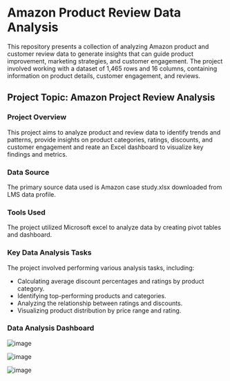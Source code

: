 # Amazon Product Review Data Analysis
This repository presents a collection of analyzing Amazon product and customer review data to generate insights that can guide product improvement, marketing strategies, and customer engagement. The project involved working with a dataset of 1,465 rows and 16 columns, containing information on product details, customer engagement, and reviews.

## Project Topic: Amazon Project Review Analysis

### Project Overview
This project aims to analyze product and review data to identify trends and patterns, provide insights on product categories, ratings, discounts, and customer engagement and reate an Excel dashboard to visualize key findings and metrics.

### Data Source
The primary source data used is Amazon case study.xlsx downloaded from LMS data profile.

### Tools Used
The project utilized Microsoft excel to analyze data by creating pivot tables and dashboard. 

### Key Data Analysis Tasks
The project involved performing various analysis tasks, including:
- Calculating average discount percentages and ratings by product category.
- Identifying top-performing products and categories.
- Analyzing the relationship between ratings and discounts.
- Visualizing product distribution by price range and rating.

### Data Analysis Dashboard

![image](https://github.com/user-attachments/assets/56492ad9-49bc-4699-aa20-5d875965f0a4)

![image](https://github.com/user-attachments/assets/66672f25-1ddc-4c54-a491-3c1edcc7553e)

![image](https://github.com/user-attachments/assets/57ea44f6-7394-4225-8bcf-76b0045e3188)


